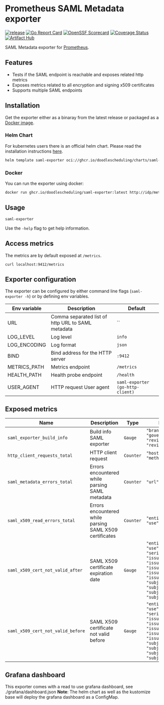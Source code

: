 # Prometheus SAML Metadata exporter
[![release](https://github.com/doodlescheduling/saml-exporter/actions/workflows/release.yaml/badge.svg)](https://github.com/doodlescheduling/saml-exporter/actions/workflows/release.yaml)
[![Go Report Card](https://goreportcard.com/badge/github.com/doodlescheduling/saml-exporter)](https://goreportcard.com/report/github.com/doodlescheduling/saml-exporter)
[![OpenSSF Scorecard](https://api.securityscorecards.dev/projects/github.com/DoodleScheduling/saml-exporter/badge)](https://api.securityscorecards.dev/projects/github.com/DoodleScheduling/saml-exporter)
[![Coverage Status](https://coveralls.io/repos/github/DoodleScheduling/saml-exporter/badge.svg?branch=master)](https://coveralls.io/github/DoodleScheduling/saml-exporter?branch=master)
[![Artifact Hub](https://img.shields.io/endpoint?url=https://artifacthub.io/badge/repository/saml-exporter)](https://artifacthub.io/packages/search?repo=saml-exporter)

SAML Metadata exporter for [Prometheus](https://prometheus.io).

## Features

* Tests if the SAML endpoint is reachable and exposes related http metrics
* Exposes metrics related to all encryption and signing x509 certificates
* Supports multiple SAML endpoints

## Installation

Get the exporter either as a binaray from the latest release or packaged as a [Docker image](https://github.com/doodlescheduling/saml-exporter/pkgs/container/saml-exporter).

### Helm Chart
For kubernetes users there is an official helm chart.
Please read the installation instructions [here](https://github.com/doodlescheduling/saml-exporter/blob/master/chart/saml-exporter/README.md).

```sh
helm template saml-exporter oci://ghcr.io/doodlescheduling/charts/saml-exporter --set samlMetadataURLSlice='{http://idp/metadata}'
```

### Docker
You can run the exporter using docker:
```sh
docker run ghcr.io/doodlescheduling/saml-exporter:latest http://idp/metadata
```

## Usage

```
saml-exporter
```

Use the `-help` flag to get help information.

## Access metrics
The metrics are by default exposed at `/metrics`.

```
curl localhost:9412/metrics
```

## Exporter configuration

The exporter can be configured by either command line flags (`saml-exporter -h`) or by defining env variables.

| Env variable             | Description                              | Default |
|--------------------------|------------------------------------------|---------|
| URL                      | Comma separated list of http URL to SAML metadata  | `` |
| LOG_LEVEL                | Log level                                | `info` |
| LOG_ENCODING             | Log format                               | `json` |
| BIND                     | Bind address for the HTTP server         | `:9412` |
| METRICS_PATH             | Metrics endpoint                         | `/metrics` |
| HEALTH_PATH              | Health probe endpoint                    | `/health` |
| USER_AGENT               | HTTP request User agent                  | `saml-exporter (go-http-client)` |

## Exposed metrics 

| Name                     | Description                              | Type | Labels |
|--------------------------|------------------------------------------|---------|-----------|
| `saml_exporter_build_info`    | Build info SAML exporter            | `Gauge` | `"branch", "goversion", "revision", "revision"` |
| `http_client_requests_total`    | HTTP client request                      | `Counter` | `"host", "code", "method"` |
| `saml_metadata_errors_total`   | Errors encountered while parsing SAML metadata | `Counter` | `"url"` |
| `saml_x509_read_errors_total`  | Errors encountered while parsing SAML X509 certificates  | `Counter` | `"entityid", "use"` |
| `saml_x509_cert_not_valid_after` | SAML X509 certificate expiration date  | `Gauge` | `"entityid", "use", "serial_number", "issuer_C", "issuer_CN", "issuer_L", "issuer_O", "issuer_ST", "subject_C", "subject_CN", "subject_L", "subject_O"` |
| `saml_x509_cert_not_valid_before` | SAML X509 certificate not valid before  | `Gauge` | `"entityid", "use", "serial_number", "issuer_C", "issuer_CN", "issuer_L", "issuer_O", "issuer_ST", "subject_C", "subject_CN", "subject_L", "subject_O"` |

## Grafana dashboard

This exporter comes with a read to use grafana dashboard, see ./grafana/dashboard.json
**Note**: The helm chart as well as the kustomize base will deploy the grafana dashboard as a ConfigMap.
